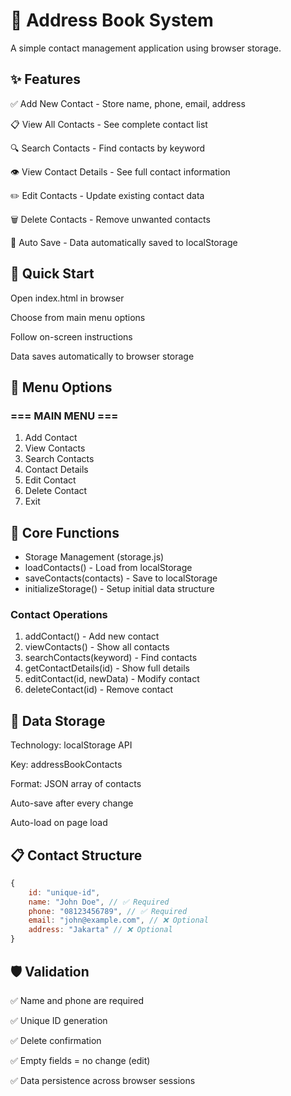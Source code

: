 # 📒 Address Book System

A simple contact management application using browser storage.

## ✨ Features

✅ Add New Contact - Store name, phone, email, address

📋 View All Contacts - See complete contact list

🔍 Search Contacts - Find contacts by keyword

👁️ View Contact Details - See full contact information

✏️ Edit Contacts - Update existing contact data

🗑️ Delete Contacts - Remove unwanted contacts

💾 Auto Save - Data automatically saved to localStorage

## 🚀 Quick Start

Open index.html in browser

Choose from main menu options

Follow on-screen instructions

Data saves automatically to browser storage

## 📝 Menu Options

### === MAIN MENU ===

1. Add Contact
2. View Contacts
3. Search Contacts
4. Contact Details
5. Edit Contact
6. Delete Contact
7. Exit

## 🔧 Core Functions

- Storage Management (storage.js)
- loadContacts() - Load from localStorage
- saveContacts(contacts) - Save to localStorage
- initializeStorage() - Setup initial data structure

### Contact Operations

1. addContact() - Add new contact
2. viewContacts() - Show all contacts
3. searchContacts(keyword) - Find contacts
4. getContactDetails(id) - Show full details
5. editContact(id, newData) - Modify contact
6. deleteContact(id) - Remove contact

## 💾 Data Storage

Technology: localStorage API

Key: addressBookContacts

Format: JSON array of contacts

Auto-save after every change

Auto-load on page load

## 📋 Contact Structure

```javascript
{
    id: "unique-id",
    name: "John Doe", // ✅ Required
    phone: "08123456789", // ✅ Required
    email: "john@example.com", // ❌ Optional
    address: "Jakarta" // ❌ Optional
}
```

## 🛡️ Validation

✅ Name and phone are required

✅ Unique ID generation

✅ Delete confirmation

✅ Empty fields = no change (edit)

✅ Data persistence across browser sessions
